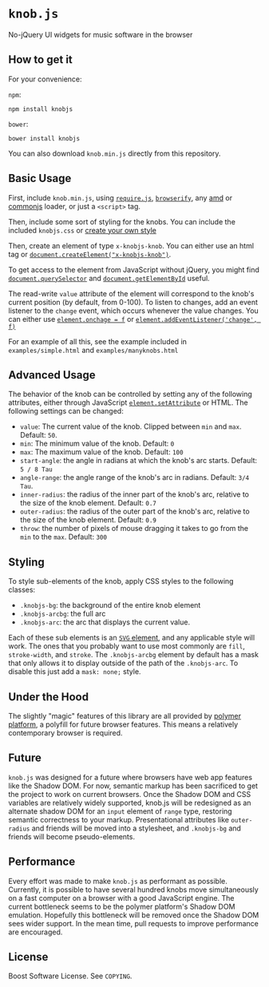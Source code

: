 # `knob.js`
No-jQuery UI widgets for music software in the browser

## How to get it

For your convenience:

`npm`:

    npm install knobjs

`bower`:

    bower install knobjs

You can also download `knob.min.js` directly from this repository.

## Basic Usage

First, include `knob.min.js`, using [`require.js`](http://requirejs.org/), [`browserify`](http://browserify.org/), any [amd](http://en.wikipedia.org/wiki/Asynchronous_module_definition) or [commonjs](http://en.wikipedia.org/wiki/CommonJS) loader, or just a `<script>` tag.

Then, include some sort of styling for the knobs.  You can include the included `knobjs.css` or [create your own style](#styling)

Then, create an element of type `x-knobjs-knob`.  You can either use an html tag or [`document.createElement("x-knobjs-knob")`](https://developer.mozilla.org/en-US/docs/Web/API/document.createElement).

To get access to the element from JavaScript without jQuery, you might find [`document.querySelector`](https://developer.mozilla.org/en-US/docs/Web/API/document.querySelector) and [`document.getElementById`](https://developer.mozilla.org/en-US/docs/Web/API/document.getelementbyid) useful.

The read-write `value` attribute of the element will correspond to the knob's current position (by default, from 0-100).  To listen to changes, add an event listener to the `change` event, which occurs whenever the value changes.  You can either use [`element.onchage = f`](https://developer.mozilla.org/en-US/docs/Web/API/GlobalEventHandlers.onchange) or [`element.addEventListener('change', f)`](https://developer.mozilla.org/en-US/docs/Web/API/EventTarget.addEventListener)

For an example of all this, see the example included in `examples/simple.html` and `examples/manyknobs.html`

## Advanced Usage

The behavior of the knob can be controlled by setting any of the following attributes, either through JavaScript [`element.setAttribute`](https://developer.mozilla.org/en-US/docs/Web/API/Element.setAttribute) or HTML.  The following settings can be changed:

 * `value`: The current value of the knob.  Clipped between `min` and `max`. Default: `50`.
 * `min`: The minimum value of the knob.  Default: `0`
 * `max`: The maximum value of the knob.  Default: `100`
 * `start-angle`: the angle in radians at which the knob's arc starts. Default: `5 / 8 Tau`
 * `angle-range`: the angle range of the knob's arc in radians.  Default: `3/4 Tau`.
 * `inner-radius`: the radius of the inner part of the knob's arc, relative to the size of the knob element.  Default: `0.7`
 * `outer-radius`: the radius of the outer part of the knob's arc, relative to the size of the knob element.  Default: `0.9`
 * `throw`: the number of pixels of mouse dragging it takes to go from the `min` to the `max`.  Default: `300`

## Styling
<a id="styling"></a>

To style sub-elements of the knob, apply CSS styles to the following classes:

 * `.knobjs-bg`: the background of the entire knob element
 * `.knobjs-arcbg`: the full arc
 * `.knobjs-arc`: the arc that displays the current value.

Each of these sub elements is an [`SVG` element](http://www.w3.org/TR/SVG/styling.html#StylingWithCSS), and any applicable style will work.  The ones that you probably want to use most commonly are `fill`, `stroke-width`, and `stroke`.  The `.knobjs-arcbg` element by default has a mask that only allows it to display outside of the path of the `.knobjs-arc`.  To disable this just add a `mask: none;` style.

## Under the Hood

The slightly "magic" features of this library are all provided by [polymer platform](http://www.polymer-project.org/platform/custom-elements.html), a polyfill for future browser features.  This means a relatively contemporary browser is required.

## Future

`knob.js` was designed for a future where browsers have web app features like the Shadow DOM.  For now, semantic markup has been sacrificed to get the project to work on current browsers.  Once the Shadow DOM and CSS variables are relatively widely supported, knob.js will be redesigned as an alternate shadow DOM for an `input` element of `range` type, restoring semantic correctness to your markup.  Presentational attributes like `outer-radius` and friends will be moved into a stylesheet, and `.knobjs-bg` and friends will become pseudo-elements.

## Performance

Every effort was made to make `knob.js` as performant as possible.  Currently, it is possible to have several hundred knobs move simultaneously on a fast computer on a browser with a good JavaScript engine.  The current bottleneck seems to be the polymer platform's Shadow DOM emulation.  Hopefully this bottleneck will be removed once the Shadow DOM sees wider support.  In the mean time, pull requests to improve performance are encouraged.

## License

Boost Software License.  See `COPYING`.
